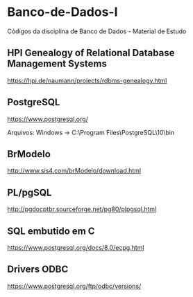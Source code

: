 # Banco-de-Dados-I
Códigos da disciplina de Banco de Dados - Material de Estudo
##  HPI Genealogy of Relational Database Management Systems

https://hpi.de/naumann/projects/rdbms-genealogy.html

## PostgreSQL

https://www.postgresql.org/

Arquivos: Windows -> C:\Program Files\PostgreSQL\10\bin

## BrModelo

http://www.sis4.com/brModelo/download.html

## PL/pgSQL

http://pgdocptbr.sourceforge.net/pg80/plpgsql.html

## SQL embutido em C

https://www.postgresql.org/docs/8.0/ecpg.html

## Drivers ODBC

https://www.postgresql.org/ftp/odbc/versions/
